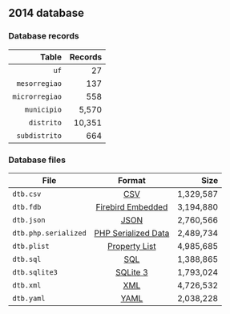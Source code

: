 ## 2014 database

### Database records

|          Table | Records |
| --------------:| -------:|
|           `uf` |      27 |
|  `mesorregiao` |     137 |
| `microrregiao` |     558 |
|    `municipio` |   5,570 |
|     `distrito` |  10,351 |
|  `subdistrito` |     664 |

### Database files

| File                 | Format                                                                                          |      Size |
| -------------------- |:-----------------------------------------------------------------------------------------------:| ---------:|
| `dtb.csv`            | [CSV](https://en.wikipedia.org/wiki/Comma-separated_values)                                     | 1,329,587 |
| `dtb.fdb`            | [Firebird Embedded](https://en.wikipedia.org/wiki/Embedded_database#Firebird_Embedded)          | 3,194,880 |
| `dtb.json`           | [JSON](https://en.wikipedia.org/wiki/JSON)                                                      | 2,760,566 |
| `dtb.php.serialized` | [PHP Serialized Data](https://en.wikipedia.org/wiki/Serialization#Programming_language_support) | 2,489,734 |
| `dtb.plist`          | [Property List](https://en.wikipedia.org/wiki/Property_list)                                    | 4,985,685 |
| `dtb.sql`            | [SQL](https://en.wikipedia.org/wiki/SQL)                                                        | 1,388,865 |
| `dtb.sqlite3`        | [SQLite 3](https://en.wikipedia.org/wiki/SQLite)                                                | 1,793,024 |
| `dtb.xml`            | [XML](https://en.wikipedia.org/wiki/XML)                                                        | 4,726,532 |
| `dtb.yaml`           | [YAML](https://en.wikipedia.org/wiki/YAML)                                                      | 2,038,228 |
